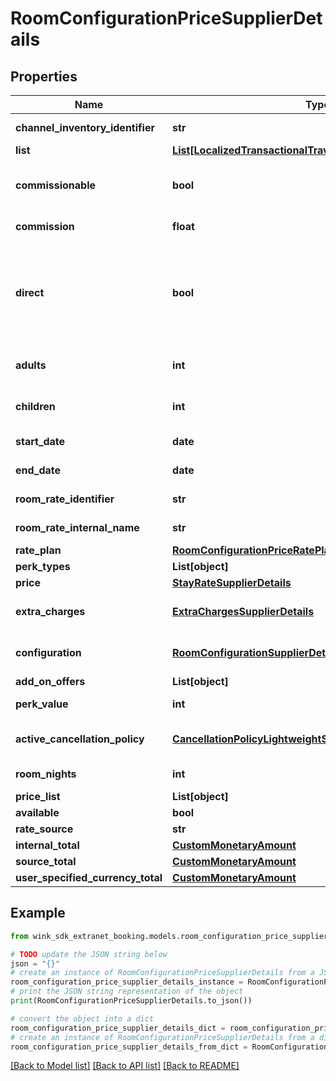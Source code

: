 # RoomConfigurationPriceSupplierDetails


## Properties

Name | Type | Description | Notes
------------ | ------------- | ------------- | -------------
**channel_inventory_identifier** | **str** | Sales channel inventory identifier | 
**list** | [**List[LocalizedTransactionalTravelInventorySupplierDetails]**](LocalizedTransactionalTravelInventorySupplierDetails.md) |  | [optional] 
**commissionable** | **bool** | Whether this package is commissionable based on the incoming sales channel. | 
**commission** | **float** | The commission percentage. | 
**direct** | **bool** | Indicates whether the blocking from sales channel is direct or not. If you are a travel agent doing your own acquiring, this flag has to be true to make a booking. | [default to False]
**adults** | **int** | The actual amount of adults as determined by the hotel&#39;s policy | 
**children** | **int** | The actual amount of children as determined by the hotel&#39;s policy | [optional] 
**start_date** | **date** | SimpleDateTimeItinerary startDate | 
**end_date** | **date** | SimpleDateTimeItinerary endDate | 
**room_rate_identifier** | **str** | Specified master rate identifier | 
**room_rate_internal_name** | **str** | Specified master rate internal name | 
**rate_plan** | [**RoomConfigurationPriceRatePlanSupplierDetails**](RoomConfigurationPriceRatePlanSupplierDetails.md) | Specified rate plan | 
**perk_types** | **List[object]** |  | [optional] 
**price** | [**StayRateSupplierDetails**](StayRateSupplierDetails.md) | Calculated price | 
**extra_charges** | [**ExtraChargesSupplierDetails**](ExtraChargesSupplierDetails.md) | Per rate plan level extra charges with localized prices | [optional] 
**configuration** | [**RoomConfigurationSupplierDetails**](RoomConfigurationSupplierDetails.md) | The selected room configuration that created this record | 
**add_on_offers** | **List[object]** |  | [optional] 
**perk_value** | **int** | The combined value of these perkTypes | [optional] 
**active_cancellation_policy** | [**CancellationPolicyLightweightSupplierDetails**](CancellationPolicyLightweightSupplierDetails.md) | The active / selected cancellation policy for this room configuration | 
**room_nights** | **int** | Number of nights the guests will be staying | 
**price_list** | **List[object]** |  | [optional] 
**available** | **bool** |  | [optional] 
**rate_source** | **str** |  | [optional] 
**internal_total** | [**CustomMonetaryAmount**](CustomMonetaryAmount.md) |  | [optional] 
**source_total** | [**CustomMonetaryAmount**](CustomMonetaryAmount.md) |  | [optional] 
**user_specified_currency_total** | [**CustomMonetaryAmount**](CustomMonetaryAmount.md) |  | [optional] 

## Example

```python
from wink_sdk_extranet_booking.models.room_configuration_price_supplier_details import RoomConfigurationPriceSupplierDetails

# TODO update the JSON string below
json = "{}"
# create an instance of RoomConfigurationPriceSupplierDetails from a JSON string
room_configuration_price_supplier_details_instance = RoomConfigurationPriceSupplierDetails.from_json(json)
# print the JSON string representation of the object
print(RoomConfigurationPriceSupplierDetails.to_json())

# convert the object into a dict
room_configuration_price_supplier_details_dict = room_configuration_price_supplier_details_instance.to_dict()
# create an instance of RoomConfigurationPriceSupplierDetails from a dict
room_configuration_price_supplier_details_from_dict = RoomConfigurationPriceSupplierDetails.from_dict(room_configuration_price_supplier_details_dict)
```
[[Back to Model list]](../README.md#documentation-for-models) [[Back to API list]](../README.md#documentation-for-api-endpoints) [[Back to README]](../README.md)


